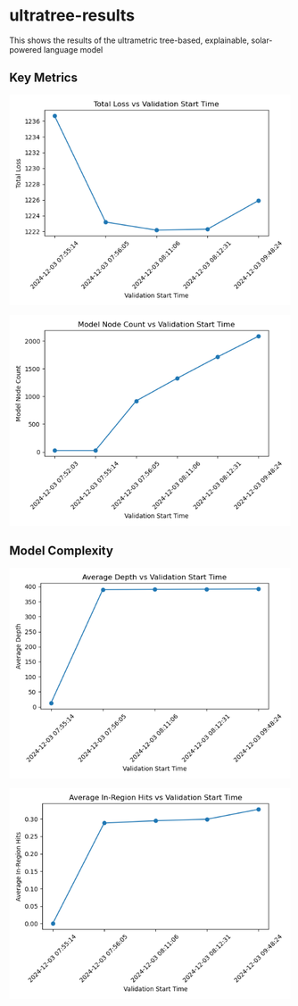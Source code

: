 # ultratree-results
This shows the results of the ultrametric tree-based, explainable, solar-powered language model

## Key Metrics

![Total Loss vs Time](total_loss_vs_time.png)

![Model Node Count vs Time](model_node_count_vs_time.png)

## Model Complexity

![Average Depth vs Time](average_depth_vs_time.png)

![Average In-Region Hits vs Time](average_in_region_hits_vs_time.png)
